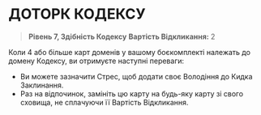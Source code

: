 ﻿# ДОТОРК КОДЕКСУ

> **Рівень 7, Здібність Кодексу**
> **Вартість Відкликання:** 2

Коли 4 або більше карт доменів у вашому боєкомплекті належать до домену Кодексу, ви отримуєте наступні переваги:

- Ви можете зазначити Стрес, щоб додати своє Володіння до Кидка Заклинання.
- Раз на відпочинок, замініть цю карту на будь-яку карту зі свого сховища, не сплачуючи її Вартість Відкликання.